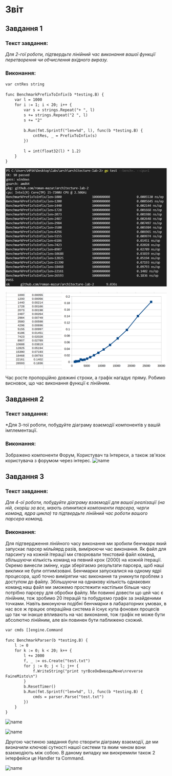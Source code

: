 # Звіт #
## Завдання 1 ##
### Текст завдання: ###
*Для 2-гої роботи, підтвердьте лінійний час виконання вашої функції перетворення
чи обчислення вхідного виразу.*  
### Виконання: ###  

```
var cntRes string

func BenchmarkPrefixToInfix(b *testing.B) {
	var l = 1000
	for i := 1; i < 20; i++ {
		var s = strings.Repeat("+ ", l)
		s += strings.Repeat("2 ", l)
		s += "2"

		b.Run(fmt.Sprintf("len=%d", l), func(b *testing.B) {
			cntRes, _ = PrefixToInfix(s)
		})

		l = int(float32(l) * 1.2)
	}
}
```

![name](./Screenshots/rgr_screen_lab2_1.png)


![name](./Screenshots/rgr_screen_lab2_2.png)  

Час росте пропорційно довжині строки, а графік нагадує пряму. Робимо висновок, що час виконання функції є лінійним.  



## Завдання 2 ##
### Текст завдання: ###
*Для 3-тої роботи, побудуйте діаграму взаємодії компонентів у вашій
імплементації.
### Виконання: ###  
Зображено компоненти Форум, Користувач та Інтереси, а також зв'язок користувача з форумом через інтерес. 
![name](./lab_4/ComponentsDiagram.png)
## Завдання 3 ##
### Текст завдання: ###
*Для 4-ої роботи, побудуйте діаграму взаємодії для вашої реалізації (на ній, скоріш
за все, мають опинитися компоненти парсера, черги команд, ядра цикла) та
підтвердьте лінійний час роботи вашого парсера команд.*
### Виконання: ###  
Для підтвердження лінійного часу виконання ми зробили бенчмарк який запускає парсер мільйярд разів, вимірюючи час виконання. Як файл для парсингу на кожній ітерації ми створювали
текстовий файл команд, збільшуючи кількість команд на певний крок (2000) на кожній ітерації. Окремо винесли змінну, куди зберігаємо результати парсера, щоб наші виклики не були оптимізовані. Бенчмарки запускалися на одному ядрі процесора, щоб точно вимірятии час виконання та уникнути проблем з доступом до файлу. Збільшуючи на однакову кількість однакових команд наш файл ми зможемо простежити настільки більше часу потрібно парсеру для обробки файлу. Ми повинні довести що цей час є лінійним, тож зробимо 20 ітерацій та побудуємо графік за знайденими точками. Навіть виконуючи подібні бенчмарки в лабараторних умовах, в нас все ж працює операційна система й існує купа фонових процесів що так чи інакше впливають на час виконання, тож графік не може бути абсолютно лінійним, але він повинен бути паближено схожий.

```
var cmds []engine.Command

func BenchmarkParser(b *testing.B) {
	l := 0
	for k := 0; k < 20; k++ {
		l += 2000
		f, _ := os.Create("test.txt")
		for j := 0; j < l; j++ {
			f.WriteString("print тутВсеОкВиводьМене\nreverse FaineMisto\n")
		}
		b.ResetTimer()
		b.Run(fmt.Sprintf("len=%d", l), func(b *testing.B) {
			cmds = parser.Parse("test.txt")
		})
	}
}
```

![name](./lab_4/parserBench.jpg)

![name](./lab_4/parserDiagram.jpg)

Другою частиною завдання було створити діаграму взаємодії, де ми визначили ключові сутності нашої системи та яким чином вони взаємодіють між собою. В даному випадку ми виокремили також 2 інтерфейси це Handler та Command.

![name](./lab_4/InteractionDiagram.jpg)
